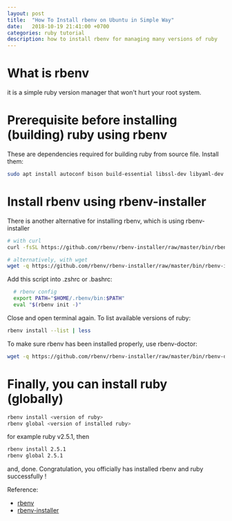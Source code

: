 ```yaml
---
layout: post
title:  "How To Install rbenv on Ubuntu in Simple Way"
date:   2018-10-19 21:41:00 +0700
categories: ruby tutorial
description: how to install rbenv for managing many versions of ruby
---
```


# What is rbenv

it is a simple ruby version manager that won't hurt your root system.

# Prerequisite before installing (building) ruby using rbenv

These are dependencies required for building ruby from source file. Install them:

```sh
sudo apt install autoconf bison build-essential libssl-dev libyaml-dev libreadline6-dev zlib1g-dev libncurses5-dev libffi-dev libgdbm5 libgdbm-dev
```

# Install rbenv using rbenv-installer

There is another alternative for installing rbenv, which is using rbenv-installer

```sh
# with curl
curl -fsSL https://github.com/rbenv/rbenv-installer/raw/master/bin/rbenv-installer | bash

# alternatively, with wget
wget -q https://github.com/rbenv/rbenv-installer/raw/master/bin/rbenv-installer -O- | bash
```

Add this script into .zshrc or .bashrc:

```sh
  # rbenv config
  export PATH="$HOME/.rbenv/bin:$PATH"
  eval "$(rbenv init -)"
```

Close and open terminal again. To list available versions of ruby:

```sh
rbenv install --list | less
```

To make sure rbenv has been installed properly, use rbenv-doctor:

```sh
wget -q https://github.com/rbenv/rbenv-installer/raw/master/bin/rbenv-doctor -O- | bash
```

# Finally, you can install ruby (globally)

```sh
rbenv install <version of ruby>
rbenv global <version of installed ruby>
```

for example ruby v2.5.1, then

```sh
rbenv install 2.5.1
rbenv global 2.5.1
```

and, done. Congratulation, you officially has installed rbenv and ruby successfully !

Reference:

- [rbenv](https://github.com/rbenv/rbenv)
- [rbenv-installer](https://github.com/rbenv/rbenv-installer)
